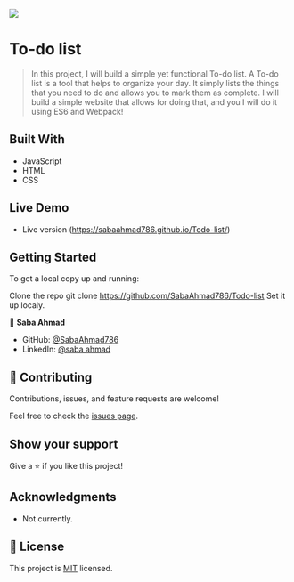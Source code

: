 ![](https://img.shields.io/badge/Microverse-blueviolet)

# To-do list

> In this project, I will build a simple yet functional To-do list. A To-do list is a tool that helps to organize your day. It simply lists the things that you need to do and allows you to mark them as complete. I will build a simple website that allows for doing that, and you I will do it using ES6 and Webpack!

## Built With

- JavaScript
- HTML
- CSS

## Live Demo

- Live version (https://sabaahmad786.github.io/Todo-list/)

## Getting Started

To get a local copy up and running:

Clone the repo
git clone https://github.com/SabaAhmad786/Todo-list
Set it up localy.

👤 **Saba Ahmad**

- GitHub: [@SabaAhmad786](https://github.com/SabaAhmad786)
- LinkedIn: [@saba ahmad](https://www.linkedin.com/in/saba-ahmad-97b938244/)

## 🤝 Contributing

Contributions, issues, and feature requests are welcome!

Feel free to check the [issues page](https://github.com/SabaAhmad786/Todo-list/issues).

## Show your support

Give a ⭐️ if you like this project!

## Acknowledgments

- Not currently.

## 📝 License

This project is [MIT](./LICENSE) licensed.
